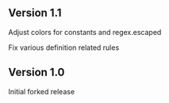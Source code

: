 ## Version 1.1

Adjust colors for constants and regex.escaped

Fix various definition related rules

## Version 1.0

Initial forked release
